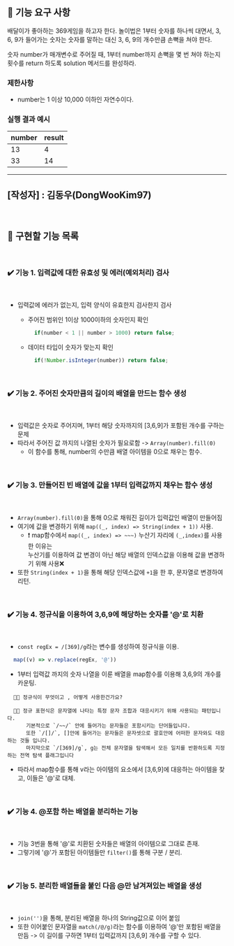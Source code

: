 ## 🚀 기능 요구 사항

배달이가 좋아하는 369게임을 하고자 한다. 놀이법은 1부터 숫자를 하나씩 대면서, 3, 6, 9가 들어가는 숫자는 숫자를 말하는 대신 3, 6, 9의 개수만큼 손뼉을 쳐야 한다.

숫자 number가 매개변수로 주어질 때, 1부터 number까지 손뼉을 몇 번 쳐야 하는지 횟수를 return 하도록 solution 메서드를 완성하라.

### 제한사항

- number는 1 이상 10,000 이하인 자연수이다.

### 실행 결과 예시

| number | result |
| --- | --- |
| 13 | 4 |
| 33 | 14 |


------------------------------
## [작성자] : 김동우(DongWooKim97)
</br> 

## 📝 구현할 기능 목록
</br> 

### ✔️ 기능 1. 입력값에 대한 유효성 및 에러(예외처리) 검사
<br>

  - 입력값에 에러가 없는지, 입력 양식이 유효한지 검사한지 검사  

	  - 주어진 범위인 1이상 1000이하의 숫자인지 확인

        ```javascript 
          if(number < 1 || number > 1000) return false;
        ```
  
	  - 데이터 타입이 숫자가 맞는지 확인

        ```javascript 
          if(!Number.isInteger(number)) return false;
        ```
    
</br>

### ✔️ 기능 2. 주어진 숫자만큼의 길이의 배열을 만드는 함수 생성
<br>

- 입력값은 숫자로 주어지며, 1부터 해당 숫자까지의 [3,6,9]가 포함된 개수를 구하는 문제
- 따라서 주어진 값 까지의 나열된 숫자가 필요로함 -> ```Array(number).fill(0)```
  - 이 함수를 통해, number의 수만큼 배열 아이템을 0으로 채우는 함수.

<br>

### ✔️ 기능 3. 만들어진 빈 배열에 값을 1부터 입력값까지 채우는 함수 생성
<br>

- ```Array(number).fill(0)```을 통해 0으로 채워진 길이가 입력값인 배열이 만들어짐
- 여기에 값을 변경하기 위해 ```map((_, index) => String(index + 1))``` 사용.
  - ❗️ map함수에서 ```map((_, index) => ~~~)``` 누산기 자리에 ```(_,index)```를 사용한 이유는<br>
  누산기를 이용하여 값 변경이 아닌 해당 배열의 인덱스값을 이용해 값을 변경하기 위해 사용❌
- 또한 ```String(index + 1)```을 통해 해당 인덱스값에 ```+1```을 한 후, 문자열로 변경하여 리턴.

<br>


### ✔️ 기능 4. 정규식을 이용하여 3,6,9에 해당하는 숫자를 '@'로 치환
<br>

- ```const regEx = /[369]/g```라는 변수를 생성하여 정규식을 이용.
```javascript
  map((v) => v.replace(regEx, '@'))
```
- 1부터 입력값 까지의 숫자 나열을 이룬 배열을 map함수를 이용해 3,6,9의 개수를 카운팅.
```
  🤷🏽 정규식이 무엇이고 , 어떻게 사용한건가요?

  🙋🏽 정규 표현식은 문자열에 나타는 특정 문자 조합과 대응시키기 위해 사용되는 패턴입니다.
      기본적으로 `/~~/` 안에 들어가는 문자들은 포함시키는 단어들입니다. 
      또한 `/[]/`, []안에 들어가는 문자들은 문자셋으로 괄호안에 어떠한 문자와도 대응하는 것들 입니다. 
      마지막으로 `/[369]/g`, g는 전체 문자열을 탐색해서 모든 일치를 반환하도록 지정하는 전역 탐색 플래그입니다 
```
- 따라서 map함수를 통해 v라는 아이템의 요소에서 [3,6,9]에 대응하는 아이템을 찾고, 이들은 '@'로 대체.

<br>

### ✔️ 기능 4. @포함 하는 배열을 분리하는 기능 
<br>

- 기능 3번을 통해 '@'로 치환된 숫자들은 배열의 아이템으로 그대로 존재.
- 그렇기에 '@'가 포함된 아이템들만 ```filter()```를 통해 구분 / 분리.

<br>

### ✔️ 기능 5. 분리한 배열들을 붙인 다음 @만 남겨져있는 배열을 생성
<br>

- ```join('')```을 통해, 분리된 배열을 하나의 String값으로 이어 붙임
- 또한 이어붙인 문자열을 ```match(/@/g)```라는 함수를 이용하여 '@'만 포함된 배열을 만듬
  -> 이 길이를 구하면 1부터 입력값까지 [3,6,9] 개수를 구할 수 있다.
